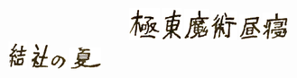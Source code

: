 &#8195;&#8195;&#8195;&#8195;&#8195;&#8195;&#8195;&#8195;&#8195;&#8195;&#8195;&#8195;&#8195;&#8195;&#8195; ![image](https://github.com/RemHero/RemHero/blob/main/png/rikka/%E5%9B%BE%E5%B1%82%201.png) ![image](https://github.com/RemHero/RemHero/blob/main/png/rikka/%E5%9B%BE%E5%B1%82%202.png) ![image](https://github.com/RemHero/RemHero/blob/main/png/rikka/%E5%9B%BE%E5%B1%82%203.png) ![image](https://github.com/RemHero/RemHero/blob/main/png/rikka/%E5%9B%BE%E5%B1%82%204.png) ![image](https://github.com/RemHero/RemHero/blob/main/png/rikka/%E5%9B%BE%E5%B1%82%205.png) ![image](https://github.com/RemHero/RemHero/blob/main/png/rikka/%E5%9B%BE%E5%B1%82%206.png) ![image](https://github.com/RemHero/RemHero/blob/main/png/rikka/%E5%9B%BE%E5%B1%82%207.png) ![image](https://github.com/RemHero/RemHero/blob/main/png/rikka/%E5%9B%BE%E5%B1%82%208.png) ![image](https://github.com/RemHero/RemHero/blob/main/png/rikka/%E5%9B%BE%E5%B1%82%209.png) ![image](https://github.com/RemHero/RemHero/blob/main/png/rikka/%E5%9B%BE%E5%B1%82%2010.png)

